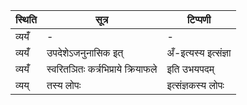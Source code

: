 | स्थिति | सूत्र | टिप्पणी |
| ----- | ------- | ------ |
| व्ययँ॑ | - | - |
| व्ययँ॑ | उपदेशेऽजनुनासिक इत् | अँ-इत्यस्य इत्संज्ञा |
| व्ययँ॑ | स्वरितञितः कर्त्रभिप्राये क्रियाफले | इति उभयपदम् |
| व्यय् | तस्य लोपः | इत्संज्ञकस्य लोपः |
